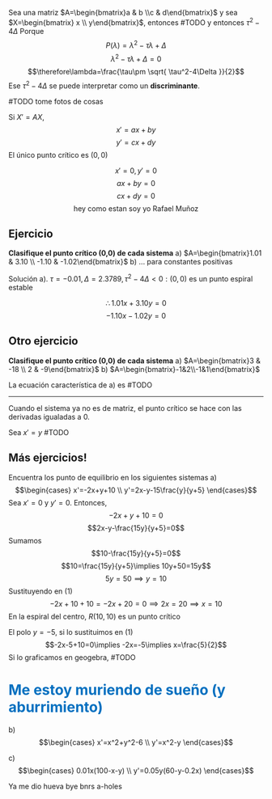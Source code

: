 Sea una matriz $A=\begin{bmatrix}a & b \\c & d\end{bmatrix}$ y sea $X=\begin{bmatrix} x \\ y\end{bmatrix}$, entonces #TODO y entonces $\tau^2-4\Delta$
Porque $$P(\lambda)=\lambda^2-\tau\lambda+\Delta$$
$$\lambda^2-\tau\lambda+\Delta=0$$
$$\therefore\lambda=\frac{\tau\pm \sqrt{ \tau^2-4\Delta }}{2}$$
Ese $\tau^2-4\Delta$ se puede interpretar como un **discriminante**.

#TODO tome fotos de cosas



Si $X'=AX$,
$$x'=ax+by$$
$$y'=cx+dy$$
El único punto crítico es $(0,0)$

$$x'=0,y'=0$$
$$ax+by=0$$
$$cx+dy=0$$
$$\text{hey como estan soy yo Rafael Muñoz}$$


## Ejercicio
**Clasifique el punto crítico (0,0) de cada sistema**
a) $A=\begin{bmatrix}1.01 & 3.10 \\ -1.10 & -1.02\end{bmatrix}$
b) ...
para constantes positivas

Solución a). $\tau=-0.01, \Delta=2.3789, \tau^2-4\Delta<0:(0,0)\text{ es un punto espiral estable}$

$$\therefore 1.01x+3.10y=0$$
$$-1.10x-1.02y=0$$


## Otro ejercicio
**Clasifique el punto crítico (0,0) de cada sistema**
a) $A=\begin{bmatrix}3 & -18 \\ 2 & -9\end{bmatrix}$
b) $A=\begin{bmatrix}-1&2\\-1&1\end{bmatrix}$

La ecuación característica de a) es #TODO 

----

Cuando el sistema ya no es de matriz, el punto crítico se hace con las derivadas igualadas a 0.

Sea $x'=y$
#TODO 




## Más ejercicios!

Encuentra los punto de equilibrio en los siguientes sistemas
a) $$\begin{cases}
x'=-2x+y+10 \\
y'=2x-y-15\frac{y}{y+5}
\end{cases}$$
Sea $x'=0$ y $y'=0$. Entonces,
$$-2x+y+10=0$$
$$2x-y-\frac{15y}{y+5}=0$$
Sumamos
$$10-\frac{15y}{y+5}=0$$
$$10=\frac{15y}{y+5}\implies 10y+50=15y$$
$$5y=50\implies y = 10$$
Sustituyendo en (1)
$$-2x+10+10=-2x+20=0\implies 2x=20\implies x=10$$
En la espiral del centro, $R(10,10)$ es un punto crítico

El polo $y=-5$, si lo sustituimos en (1) $$-2x-5+10=0\implies -2x=-5\implies x=\frac{5}{2}$$
Si lo graficamos en geogebra, #TODO 

# <span style="color:#0070c0">Me estoy muriendo de sueño (y aburrimiento)</span>



b) $$\begin{cases}
x'=x^2+y^2-6 \\
y'=x^2-y
\end{cases}$$

c) $$\begin{cases}
0.01x(100-x-y) \\
y'=0.05y(60-y-0.2x)
\end{cases}$$

Ya me dio hueva bye bnrs a-holes